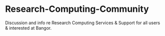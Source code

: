 # Research-Computing-Community
Discussion and info re Research Computing Services &amp; Support for all users &amp; interested at Bangor.
